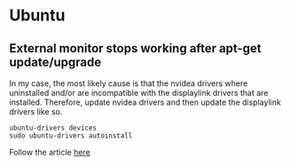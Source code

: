 # Ubuntu

## External monitor stops working after apt-get update/upgrade
In my case, the most likely cause is that the nvidea drivers where uninstalled and/or are incompatible with the displaylink drivers that
are installed. Therefore, update nvidea drivers and then update the displaylink drivers like so.

```
ubuntu-drivers devices
sudo ubuntu-drivers autoinstall
```

Follow the article [here](https://support.displaylink.com/knowledgebase/articles/684649)
